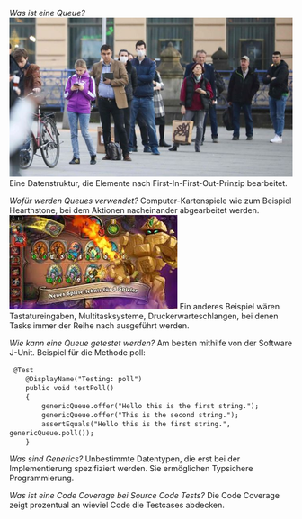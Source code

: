 

*Was ist eine Queue?* ![Queue](images/queue.jpg)
Eine Datenstruktur, die Elemente nach First-In-First-Out-Prinzip bearbeitet. 

*Wofür werden Queues verwendet?*
Computer-Kartenspiele wie zum Beispiel Hearthstone, bei dem Aktionen nacheinander abgearbeitet werden. 
![Hearthstone Beschreibung](images/hearthstone.jpg)
Ein anderes Beispiel wären Tastatureingaben, Multitasksysteme, Druckerwarteschlangen, bei denen Tasks immer der Reihe nach ausgeführt werden.

*Wie kann eine Queue getestet werden?*
Am besten mithilfe von der Software J-Unit. Beispiel für die Methode poll:
~~~
 @Test
    @DisplayName("Testing: poll")
    public void testPoll()
    {
        genericQueue.offer("Hello this is the first string.");
        genericQueue.offer("This is the second string.");
        assertEquals("Hello this is the first string.", genericQueue.poll());
    }
~~~

*Was sind Generics?*
Unbestimmte Datentypen, die erst bei der Implementierung spezifiziert werden. Sie ermöglichen Typsichere Programmierung.

*Was ist eine Code Coverage bei Source Code Tests?*
Die Code Coverage zeigt prozentual an wieviel Code die Testcases abdecken.



